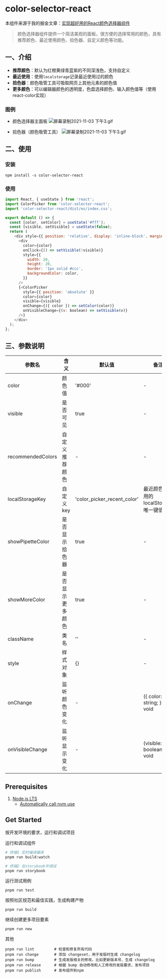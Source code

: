 # color-selector-react


本组件来源于我的掘金文章：[实现超好用的React颜色选择器组件](https://juejin.cn/post/7041370652309192735)


> 颜色选择器组件提供一个简洁美观的面板，很方便的选择常用的颜色，具有推荐颜色、最近使用颜色、拾色器、自定义颜色等功能。

## 一、介绍

- **推荐颜色**：默认为红橙黄绿青蓝紫的不同深浅色，支持自定义
- **最近使用**：使用`localstorage`记录最近使用过的颜色
- **拾色器**：颜色吸管工具可吸取网页上其他元素的颜色值
- **更多颜色**：可以编辑器颜色的透明度，色盘选择颜色、输入颜色值等（使用react-color实现）

### 图例

- 颜色选择器主面板
![屏幕录制2021-11-03 下午3.gif](https://p9-juejin.byteimg.com/tos-cn-i-k3u1fbpfcp/7bcbb0711f96449ea3b5efd41d7ac31b~tplv-k3u1fbpfcp-watermark.image?)

- 拾色器（颜色吸管工具）
![屏幕录制2021-11-03 下午3.gif](https://p1-juejin.byteimg.com/tos-cn-i-k3u1fbpfcp/a43ddffe6fc94c11adf4bf3df6568f8b~tplv-k3u1fbpfcp-watermark.image?)

## 二、使用

### 安装

```shell
npm install -s color-selector-react
```

### 使用

```js
import React, { useState } from 'react';
import ColorPicker from 'color-selector-react';
import 'color-selector-react/dist/es/index.css';

export default () => {
  const [color, setColor] = useState('#fff');
  const [visible, setVisible] = useState(false);
  return (
    <div style={{ position: 'relative', display: 'inline-block', margin: 60, }}>
      <div
        color={color}
        onClick={() => setVisible(!visible)}
        style={{
          width: 20,
          height: 20,
          border: '1px solid #ccc',
          backgroundColor: color,
        }}
      />
      {<ColorPicker
        style={{ position: 'absolute' }}
        color={color}
        visible={visible}
        onChange={({ color }) => setColor(color)}
        onVisibleChange={(v: boolean) => setVisible(v)}
      />}
    </div>
  );
};
```

## 三、参数说明

| 参数名 | 含义 | 默认值 | 备注
| --- | --- | --- | --- |
| color | 颜色值 | '#000' | - |
| visible | 是否可见 | true | - |
| recommendedColors | 自定义推荐颜色 | - | - |
| localStorageKey | 自定义key | 'color_picker_recent_color' | 最近颜色使用的localStorage唯一键值 |
| showPipetteColor | 是否显示拾色器 | true | - |
| showMoreColor | 是否显示更多颜色 | true | - |
| className | 类名 | '' | - |
| style | 样式对象 | {} | - |
| onChange | 监听颜色变化 | - | ({ color: string; }) => void |
| onVisibleChange | 监听显示变化 | - | (visible: boolean) => void |






## Prerequisites

1. [Node.js LTS](https://github.com/nodejs/Release)
    * [Automatically call nvm use](https://github.com/nvm-sh/nvm#deeper-shell-integration)

## Get Started

按开发环境的要求，运行和调试项目

运行和调试组件


```sh
# 终端1 实时编译编译
pnpm run build:watch

# 终端2 在storybook中调试
pnpm run storybook
```

运行测试用例

```
pnpm run test
```

按照社区规范和最佳实践，生成构建产物

```
pnpm run build
```

继续创建更多项目要素

```
pnpm run new
```

其他

```
pnpm run lint         # 检查和修复所有代码
pnpm run change       # 添加 changeset，用于发版时生成 changelog
pnpm run bump         # 生成发版相关的修改，比如更新版本号、生成 changelog
pnpm run release      # 根据 bump 自动修改和人工修改的发版要求，发布项目
pnpm run publish      # 发布组件到npm
```
